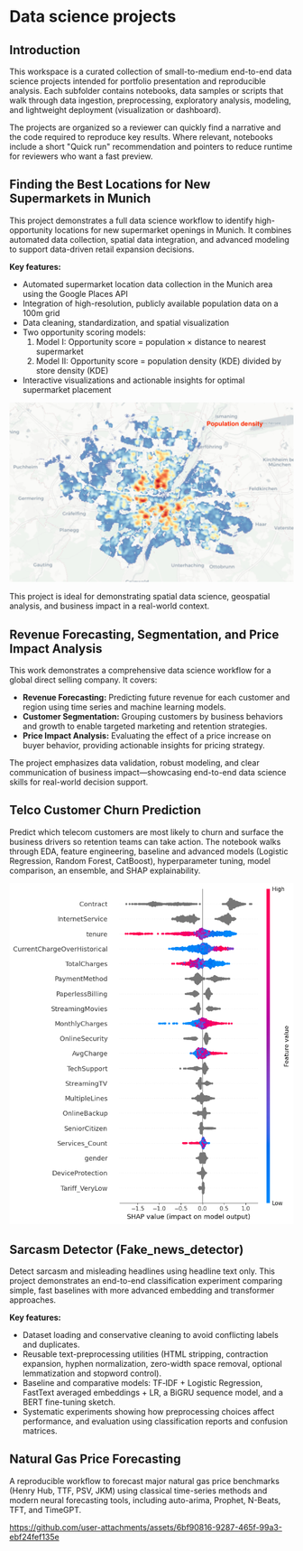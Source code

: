 # Data science projects

## Introduction

This workspace is a curated collection of small-to-medium end-to-end data science projects intended for portfolio presentation and reproducible analysis. Each subfolder contains notebooks, data samples or scripts that walk through data ingestion, preprocessing, exploratory analysis, modeling, and lightweight deployment (visualization or dashboard).

The projects are organized so a reviewer can quickly find a narrative and the code required to reproduce key results. Where relevant, notebooks include a short "Quick run" recommendation and pointers to reduce runtime for reviewers who want a fast preview.

## Finding the Best Locations for New Supermarkets in Munich

This project demonstrates a full data science workflow to identify high-opportunity locations for new supermarket openings in Munich. It combines automated data collection, spatial data integration, and advanced modeling to support data-driven retail expansion decisions.

**Key features:**

- Automated supermarket location data collection in the Munich area using the Google Places API
- Integration of high-resolution, publicly available population data on a 100m grid
- Data cleaning, standardization, and spatial visualization
- Two opportunity scoring models:
   1. Model I: Opportunity score = population × distance to nearest supermarket
   2. Model II: Opportunity score = population density (KDE) divided by store density (KDE)
- Interactive visualizations and actionable insights for optimal supermarket placement

![results](images/pop_store_score_map.gif)

This project is ideal for demonstrating spatial data science, geospatial analysis, and business impact in a real-world context.

## Revenue Forecasting, Segmentation, and Price Impact Analysis

This work demonstrates a comprehensive data science workflow for a global direct selling company. It covers:

- **Revenue Forecasting:** Predicting future revenue for each customer and region using time series and machine learning models.
- **Customer Segmentation:** Grouping customers by business behaviors and growth to enable targeted marketing and retention strategies.
- **Price Impact Analysis:** Evaluating the effect of a price increase on buyer behavior, providing actionable insights for pricing strategy.

The project emphasizes data validation, robust modeling, and clear communication of business impact—showcasing end-to-end data science skills for real-world decision support.

## Telco Customer Churn Prediction

Predict which telecom customers are most likely to churn and surface the business drivers so retention teams can take action. The notebook walks through EDA, feature engineering, baseline and advanced models (Logistic Regression, Random Forest, CatBoost), hyperparameter tuning, model comparison, an ensemble, and SHAP explainability.

![shap](images/tele_shap.png)

## Sarcasm Detector (Fake_news_detector)

Detect sarcasm and misleading headlines using headline text only. This project demonstrates an end-to-end classification experiment comparing simple, fast baselines with more advanced embedding and transformer approaches.

**Key features:**

- Dataset loading and conservative cleaning to avoid conflicting labels and duplicates.
- Reusable text-preprocessing utilities (HTML stripping, contraction expansion, hyphen normalization, zero-width space removal, optional lemmatization and stopword control).
- Baseline and comparative models: TF‑IDF + Logistic Regression, FastText averaged embeddings + LR, a BiGRU sequence model, and a BERT fine-tuning sketch.
- Systematic experiments showing how preprocessing choices affect performance, and evaluation using classification reports and confusion matrices.

## Natural Gas Price Forecasting

A reproducible workflow to forecast major natural gas price benchmarks (Henry Hub, TTF, PSV, JKM) using classical time-series methods and modern neural forecasting tools, including auto-arima, Prophet, N-Beats, TFT, and TimeGPT.

https://github.com/user-attachments/assets/6bf90816-9287-465f-99a3-ebf24fef135e


<!-- # [![dashboard](images/app_cover.png)](https://youtu.be/fwuZ7F4Wf8Y)
